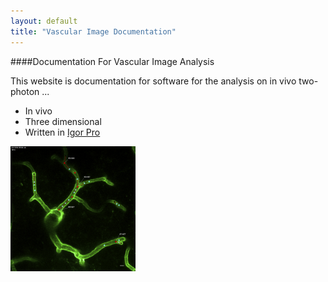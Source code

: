 ```yaml
---
layout: default
title: "Vascular Image Documentation"
---
```


####Documentation For Vascular Image Analysis


This website is documentation for software for the analysis on in vivo two-photon ...  

- In vivo
- Three dimensional
- Written in [Igor Pro][1]

<IMG SRC="/images/frontpage_example1.jpg" align="center" width="200">

[1]: http://wavemetrics.com
